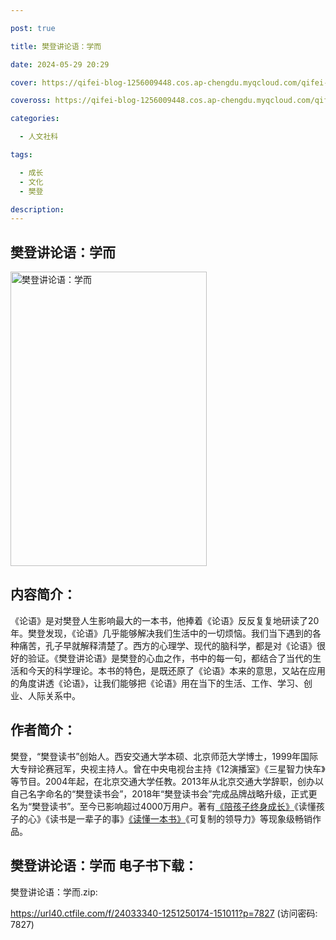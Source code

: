 ```yaml
---

post: true

title: 樊登讲论语：学而

date: 2024-05-29 20:29

cover: https://qifei-blog-1256009448.cos.ap-chengdu.myqcloud.com/qifei-blog/64e5be16661c6c8e54145fd2.jpg

coveross: https://qifei-blog-1256009448.cos.ap-chengdu.myqcloud.com/qifei-blog/64e5be16661c6c8e54145fd2.jpg

categories:

  - 人文社科

tags:

  - 成长
  - 文化
  - 樊登

description:
---
```


## 樊登讲论语：学而
<img alt="樊登讲论语：学而 " class="aligncenter loaded" data-was-processed="true" decoding="async" fetchpriority="high" height="471" src="https://qifei-blog-1256009448.cos.ap-chengdu.myqcloud.com/qifei-blog/64e5be16661c6c8e54145fd2.jpg " style="cursor: zoom-in;" width="314"/>

## 内容简介：

《论语》是对樊登人生影响最大的一本书，他捧着《论语》反反复复地研读了20年。樊登发现，《论语》几乎能够解决我们生活中的一切烦恼。我们当下遇到的各种痛苦，孔子早就解释清楚了。西方的心理学、现代的脑科学，都是对《论语》很好的验证。《樊登讲论语》是樊登的心血之作，书中的每一句，都结合了当代的生活和今天的科学理论。本书的特色，是既还原了《论语》本来的意思，又站在应用的角度讲透《论语》，让我们能够把《论语》用在当下的生活、工作、学习、创业、人际关系中。

## 作者简介：

樊登，“樊登读书”创始人。西安交通大学本硕、北京师范大学博士，1999年国际大专辩论赛冠军，央视主持人。曾在中央电视台主持《12演播室》《三星智力快车》等节目。2004年起，在北京交通大学任教。2013年从北京交通大学辞职，创办以自己名字命名的“樊登读书会”，2018年“樊登读书会”完成品牌战略升级，正式更名为“樊登读书”。至今已影响超过4000万用户。著有<a href="https://www.huibooks.com/998.html">《陪孩子终身成长》</a>《读懂孩子的心》《读书是一辈子的事》<a href="https://www.huibooks.com/3266.html">《读懂一本书》</a>《可复制的领导力》等现象级畅销作品。

## 樊登讲论语：学而 电子书下载：

樊登讲论语：学而.zip: 

https://url40.ctfile.com/f/24033340-1251250174-151011?p=7827 (访问密码: 7827)
